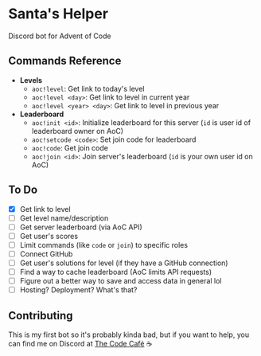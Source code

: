 # Santa's Helper
Discord bot for Advent of Code

## Commands Reference
* __Levels__
  * `aoc!level`: Get link to today's level
  * `aoc!level <day>`: Get link to level in current year
  * `aoc!level <year> <day>`: Get link to level in previous year
* __Leaderboard__
  * `aoc!init <id>`: Initialize leaderboard for this server (`id` is user id of leaderboard owner on AoC)
  * `aoc!setcode <code>`: Set join code for leaderboard
  * `aoc!code`: Get join code
  * `aoc!join <id>`: Join server's leaderboard (`id` is your own user id on AoC)

## To Do
- [x] Get link to level
- [ ] Get level name/description
- [ ] Get server leaderboard (via AoC API)
- [ ] Get user's scores
- [ ] Limit commands (like `code` or `join`) to specific roles
- [ ] Connect GitHub
- [ ] Get user's solutions for level (if they have a GitHub connection)
- [ ] Find a way to cache leaderboard (AoC limits API requests)
- [ ] Figure out a better way to save and access data in general lol
- [ ] Hosting? Deployment? What's that?

## Contributing
This is my first bot so it's probably kinda bad, but if you want to help, 
you can find me on Discord at [The Code Café](https://discord.gg/QjNX9sMYAC) :coffee: